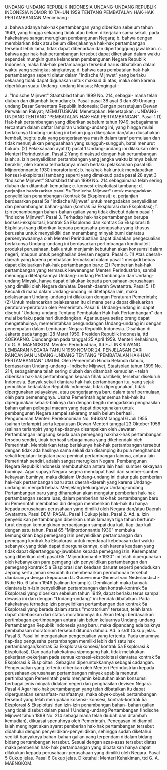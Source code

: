  UNDANG-UNDANG REPUBLIK INDONESIA UNDANG-UNDANG REPUBLIK INDONESIA NOMOR 10 TAHUN 1959 TENTANG PEMBATALAN HAK-HAK PERTAMBANGAN
Menimbang :

a. bahwa adanya hak-hak pertambangan yang diberikan sebelum tahun 1949, yang hingga sekarang tidak atau belum dikerjakan sama sekali, pada hakekatnya sangat merugikan pembangunan Negara;
b. bahwa dengan membiarkan tidak atau belum dikerjakannya hak-hak pertambangan tersebut lebih lama, tidak dapat dibenarkan dan dipertanggung jawabkan.
c. bahwa agar hak-hak pertambangan tersebut dapat dikerjakan dalam waktu sependek mungkin guna kelancaran pembangunan Negara Republik Indonesia, maka hak-hak pertambangan tersebut harus dibatalkan dalam waktu yang sesingkat-singkatnya;
d. bahwa cara pembatalan hak-hak pertambangan seperti diatur dalam "Indische Mijnwet" yang berlaku sekarang tidak dapat digunakan untuk maksud di atas, maka oleh karena diperlukan suatu Undang- undang khusus;
Mengingat :

a. "Indische Mijnwet" Staatsblad tahun 1899 No. 214, sebagai- mana telah diubah dan ditambah kemudian;
b. Pasal-pasal 38 ayat 3 dan 89 Undang-undang Dasar Sementara Republik Indonesia; Dengan persetujuan Dewan Perwakilan Rakyat;
MEMUTUSKAN:
 Menetapkan: Menetapkan : UNDANG-UNDANG TENTANG "PEMBATALAN HAK-HAK PERTAMBANGAN".
Pasal 1
(1) Hak-hak pertambangan yang diberikan sebelum tahun 1949, sebagaimana tercantum dalam daftar lampiran Undang-undang ini, yang hingga mulai berlakunya Undang-undang ini belum juga dikerjakan dan/atau diusahakan kembali, begitu pula yang pengerjaannya masih dalam taraf permulaan dan tidak menunjukkan pengusahaan yang sungguh-sungguh, batal menurut hukum.
(2) Pelaksanaan ayat (1) pasal 1 Undang-undang ini dilakukan oleh Menteri Perindustrian.
Pasal 2
Yang dimaksud dengan hak pertambangan ialah:
a. izin penyelidikan pertambangan yang jangka waktu izinnya belum berakhir, oleh karena terhadapnya masih berlaku pelaksanaan pasal 65 Mijnordonnantie 1930 (moratorium);
b. hak/hak-hak untuk mendapatkan konsesi-eksploitasi tambang seperti yang dimaksud pada pasal 28 ayat 3 "Indische Mijnwet" Staatsblad tahun 1899 No. 214 sebagaimana telah sering diubah dan ditambah kemudian;
c. konsesi-eksploitasi tambang;
d. perjanjian berdasarkan pasal 5a "Indische Mijnwet" untuk mengadakan penyelidikan penambangan (kontrak 5a Eksplorasi);
e. perjanjian berdasarkan pasal 5a "Indische Mijnwet" untuk mengadakan penyelidikan dan penambangan bahan-galian (kontrak 5a Eksplorasi dan Eksploitasi);
f. izin penambangan bahan-bahan galian yang tidak disebut dalam pasal 1 "Indische Mijnwet". Pasal 3. Terhadap hak-hak pertambangan berupa konsesi-eksploitasi, kontrak 5a Eksplorasi dan kontrak 5a Eksplorasi & Ekploitasi yang diberikan kepada pengusaha-pengusaha yang khusus berusaha untuk menyelidiki dan menambang minyak bumi dan/atau persenyawaannya oleh Menteri Perindustrian dapat diadakan pengecualian berlakunya Undang-undang ini berdasarkan pertimbangan kontinuiteit produksi perusahaan, baik untuk menjamin kebutuhan akan konsumsi dalam negeri, maupun untuk penghasilan devisen negara. Pasal 4.
(1) Atas daerah-daerah yang karena pembatalan termaksud dalam pasal 1 menjadi bebas dapat dikeluarkan hak-hak pertambangan baru:
(2) Pemberian hak-hak pertambangan yang termasuk kewenangan Menteri Perindustrian, sambil menunggu ditetapkannya Undang- undang Pertambangan dan Undang-undang Minyak, hanya dapat dilakukan kepada perusahaan-perusahaan yang dimiliki oleh Negara dan/atau Daerah-daerah Swatantra. Pasal 5.
(1) Kecuali di mana dalam Undang-undang ini ditetapkan lain, maka pelaksanaan Undang-undang ini dilakukan dengan Peraturan Pemerintah;
(2) Untuk melancarkan pelaksanaan itu di mana perlu dapat dikeluarkan peraturan-peraturan oleh Pemerintah. Pasal 6. Undang-undang ini dapat disebut "Undang-undang Tentang Pembatalan Hak-hak Pertambangan" dan mulai berlaku pada hari diundangkan. Agar supaya setiap orang dapat mengetahuinya, memerintahkan pengundangan Undang-undang ini dengan penempatan dalam Lembaran-Negara Republik Indonesia. Disahkan di Jakarta pada tanggal 28 Maret 1959. Presiden Republik Indonesia, ttd SOEKARNO. Diundangkan pada tanggal 25 April 1959. Menteri Kehakiman, ttd G. A. MAENGKOM. Menteri Perindustrian, ttd F.J. INKIRIWANG. LEMBARAN NEGARA TAHUN 1959 NOMOR 24. PENJELASAN DARI RANCANGAN UNDANG-UNDANG TENTANG "PEMBATALAN HAK-HAK PERTAMBANGAN" UMUM. Oleh Pemerintah Hindia Belanda dahulu, berdasarkan Undang-undang - Indische Mijnwet, Staatsblad tahun 1899 No. 214, sebagaimana telah sering diubah dan ditambah kemudian - telah diberikan hak-hak pertambangan kepada fihak partikelir, tersebar diseluruh Indonesia. Banyak sekali diantara hak-hak pertambangan itu, yang sejak pemulihan kedaulatan Republik Indonesia, tidak dipergunakan, tidak dipergunakan selayaknya, atau pengerjaannya baru dalam taraf permulaan, oleh para pemenangnya. Usaha Pemerintah agar semua hak-hak itu dipergunakan sebaik-baiknya dan dengan begitu mengadakan penghasilan bahan gahan pelbagai macam yang dapat dipergunakan untuk pembangunan Negara sampai sekarang masih belum berhasil. Pengumuman Menteri Perekonomian No. 9463/M tanggal 6 Juli 1955 (sainan terlampir) serta keputusan Dewan Menteri tanggal 23 Oktober 1956 (salinan terlampir) yang tiap-tiapnya disampaikan oleh Jawatan Pertambangan langsung kepda para pemegang hak/hak-hak pertambangan tersebu sendiri, tidak berhasil sebagaimana yang dikehendaki oleh Pemerintah. Membiarkan tetap berlakunya hak-hak pertambangan tersebut dengan tidak ada hasilnya sama sekali dan disamping itu pula menghambat sekali kegiatan-kegiatan para peminat pertambangan lainnya, antara lain Pemerintah sendiri, adalah sangat merugikan Negara. Pembangunan Negara Republik Indonesia membutuhkan antara lain hasil sumber kekayaan buminya. Agar supaya Negara segera mendapat hasil dari sumber-sumber kekayaan buminya, maka didalam Undang-undang ini diatur pula pemberian hak-hak pertambangan baru atas daerah-daerah yang karena Undang-undang ini menjadi bebas. Menjelang keluarganya Undang-undang Pertambangan baru yang diharapkan akan mengatur pemberian hak-hak pertambangan secara luas, dalam pemberian hak-hak pertambangan baru ini Pemerintah membatasi diri dengan memberikan hak-hak itu hanya kepada perusahaan-perusahaan yang dimiliki oleh Negara dan/atau Daerah Swatantra. Pasal DEMI PASAL.
Pasal 1
Cukup jelas. Pasal 2. Ad. a. Izin penyelidikan pertambangan diberikan untuk lamanya tiga tahun berturut-turut dengan kemungkinan perpanjangan sampai dua kali, tiap-tiap kali dengan satu tahun. Pasal 65 "Mijnordonnantie 1930" membuka kemungkinan bagi pemegang izin penyelidikan pertambangan dan pemegang kontrak 5a Eksplorasi untuk mendapat kebebasan dari waktu sebanyak yang tidak dapat dipergunakannya, oleh karena keadaan yang tidak dapat dipertanggung-jawabkan kepada pemegang izin. Kesempatan yang diberikan oleh pasal 65 "Mijnordonnantie 1930" ini telah dipergunakan oleh kebanyakan para pemgang izin penyelidikan pertambangan dan pemegang kontrak 5 a Eksplorasi dan keadaan darurat seperti pendudukan Jepang serta jaman sesudah itu membenarkan permohonan tersebut diantaranya dengan keputusan Lt. Gouverneur-General van Nederlandsch-INdie No. 6 tahun 1946 (salinan terlampir). Demikianlah maka banyak diantara izin-izin penyelidikan pertambangan dan kontrak-kontrak 5a Eksplorasi yang diberikan sebelum tahun 1949, dapat berlaku terus sampai dewasa ini dan dengan "Undang-undang" ini hendak dibatalkan. Pada hakekatnya terhadap izin penyelidikan pertambangan dan kontrak 5a Eksplorasi yang berada dalam status "moratorium" tersebut, telah lama dapat dibebaskan dari status moratirumnya itu. Akan tetapi berdasarkan pertimbagan-pertimbangan antara lain belum keluarnya Undang-undang Pertambangan Republik Indonesia yang baru, maka dipandang ada baiknya pembabasan moratorium tersebut ditunda dahulu. Ad. a s/df Cukup jelas. Pasal 3. Pasal ini mengadakan pengecualian yang tertentu. Pada umumnya tiap-tiap pengusaha pertambangan memiliki lebih dari satu hak pertambangan/kontrak 5a Eksplorasi/konsesi/ kontrak 5a Eksplorasi & Eksploitasi). Dan pada hakekatnya sipmegang hak, tidak melakukan pekerjaan-pekerjaan pada semua konsesi-ekspoloitasi dan/atau kontrak 5a Eksplorasi & Eksploitasi. Sebagian diperuntukkannya sebagai cadangan. Pengecualian yang tertentu diberikan oleh Menteri Perindustrian kepada perusahaan-perusahaan pertambangan minyak apabila menurut pertimbangan Pemerintah perlu menjamin kebutuhan akan konsumsi berbagai jenis minyak didalam negeri dan penghasilan devisen Negara.
Pasal 4
Agar hak-hak pertambangan yang telah dibatalkan itu dapat dipergunakan semanfaat- manfaatnya, maka obyek-obyek pertambangan tersebut yang telah merupakan kosensi- konsesi, kontrak-kontrak 5a Eksplorasi & Eksploitasi dan izin-izin penambangan bahan- bahan galian yang tidak disebut dalam pasal 1 Undang-undang Pertambangan (Indische Mijnwet tahun 1899 No. 214 sebagaimana telah diubah dan ditambah kemudian), dikuasai spenuhnya oleh Pemerintah. Penegasan ini diambil ialah mengingat akan syarat pemberian hak-hak pertambangan tersebut didahului dengan penyelidikan-penyelidikan, sehingga sudah diketahui sedikit banyaknya bahan-bahan galian yang terpendam didalam bidang-bidang pertambangan tersebut. Sesuai dengan azas-azas tersebut diatas maka pemberian hak- hak pertambangan yang dibatalkan hanya dapat dilakukan kepada perusahaan-perusahaan yang dimiliki oleh Negara.
Pasal 5
Cukup jelas.
Pasal 6
Cukup jelas. Diketahui: Menteri Kehakiman, ttd G. A. MAENGKOM.